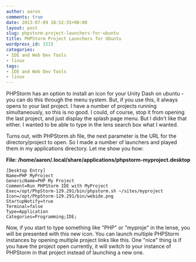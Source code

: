 ```yaml
---
author: aaron
comments: true
date: 2013-07-09 18:52:55+00:00
layout: post
slug: phpstorm-project-launchers-for-ubuntu
title: PHPStorm Project Launchers for Ubuntu
wordpress_id: 1515
categories:
- IDE and Web Dev Tools
- linux
tags:
- IDE and Web Dev Tools
- linux
---
```


PHPStorm has an option to install an icon for your Unity Dash on ubuntu - you can do this through the menu system.  But, if you use this, it always opens to your last project.  I have a number of projects running simultaneously, so this is no good.  I could, of course, stop it from opening the last project, and just display the splash page menu.  But I didn't like that either.  I wanted to be able to type in the lens search box what I wanted.  

Turns out, with PHPStorm.sh file, the next parameter is the URL for the directory/project to open.  So I made a number of launchers and played them in my applications directory.  Let me show you how:

**File: /home/aaron/.local/share/applications/phpstorm-myproject.desktop**

    
    
    [Desktop Entry]
    Name=PHP MyProject
    GenericName=PHP My Project
    Comment=Run PHPStorm IDE with MyProject
    Exec=/opt/PhpStorm-129.291/bin/phpstorm.sh ~/sites/myproject
    Icon=/opt/PhpStorm-129.291/bin/webide.png
    StartupNotify=true
    Terminal=false
    Type=Application
    Categories=Programming;IDE;
    



Now, if you start to type something like "PHP" or "myproje" in the lense, you will be presented with this new icon.  You can launch multiple PHPStorm instances by opening multiple project links like this.  One "nice" thing is if you have the project open currently, it will switch to your instance of PHPStorm in that project instead of launching a new one.
